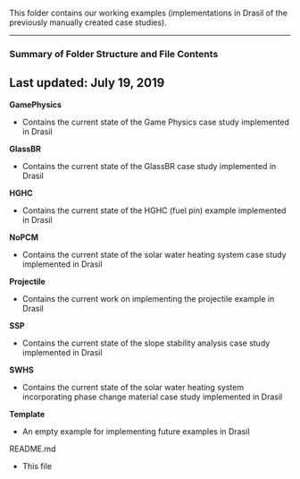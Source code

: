 This folder contains our working examples (implementations in Drasil of the previously manually created case studies).

--------------------------------------------------
### Summary of Folder Structure and File Contents
Last updated: July 19, 2019
--------------------------------------------------

**GamePhysics**
  - Contains the current state of the Game Physics case study implemented in Drasil

**GlassBR**
  - Contains the current state of the GlassBR case study implemented in Drasil
  
**HGHC**
  - Contains the current state of the HGHC (fuel pin) example implemented in Drasil
  
**NoPCM**
  - Contains the current state of the solar water heating system case study implemented in Drasil

**Projectile**
  - Contains the current work on implementing the projectile example in Drasil

**SSP**
  - Contains the current state of the slope stability analysis case study implemented in Drasil
  
**SWHS**
  - Contains the current state of the solar water heating system incorporating phase change material case study implemented in Drasil

**Template**
  - An empty example for implementing future examples in Drasil

README.md
  - This file
